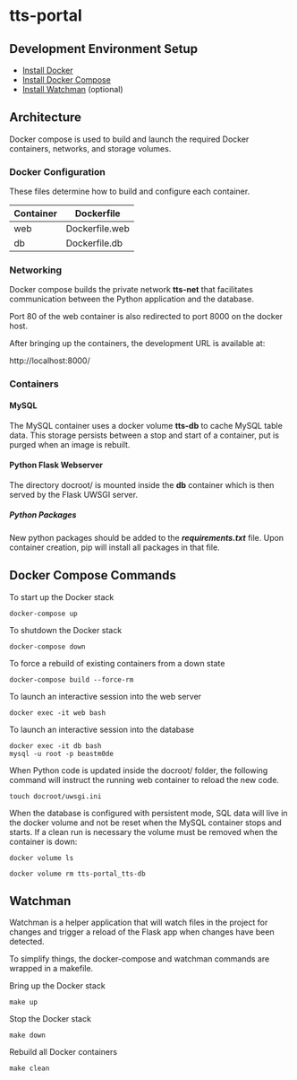 # tts-portal

## Development Environment Setup

- [Install Docker](https://docs.docker.com/get-docker/)
- [Install Docker Compose](https://docs.docker.com/compose/install/)
- [Install Watchman](https://facebook.github.io/watchman/docs/install.html) (optional)

## Architecture

Docker compose is used to build and launch the required Docker containers, networks, and storage volumes.

### Docker Configuration

These files determine how to build and configure each container.

| Container | Dockerfile     |
| --------- | -------------- |
| web       | Dockerfile.web |
| db        | Dockerfile.db  |

### Networking

Docker compose builds the private network **tts-net** that facilitates communication between the Python application and the database.

Port 80 of the web container is also redirected to port 8000 on the docker host.

After bringing up the containers, the development URL is available at:

http://localhost:8000/

### Containers

#### MySQL

The MySQL container uses a docker volume **tts-db** to cache MySQL table data. This storage
persists between a stop and start of a container, put is purged when an image is rebuilt.

#### Python Flask Webserver

The directory docroot/ is mounted inside the **db** container which is then served by the Flask UWSGI server.

##### Python Packages

New python packages should be added to the **_requirements.txt_** file. Upon container creation, pip will install all packages in that file.

## Docker Compose Commands

To start up the Docker stack

```
docker-compose up
```

To shutdown the Docker stack

```
docker-compose down
```

To force a rebuild of existing containers from a down state

```
docker-compose build --force-rm
```

To launch an interactive session into the web server

```
docker exec -it web bash
```

To launch an interactive session into the database

```
docker exec -it db bash
mysql -u root -p beastm0de
```

When Python code is updated inside the docroot/ folder, the following command will instruct the running web container to reload the new code.

```
touch docroot/uwsgi.ini
```

When the database is configured with persistent mode, SQL data will live in the docker volume and not be reset when the MySQL container stops and starts. If a clean run is necessary the volume must be removed when the container is down:

```
docker volume ls
```

```
docker volume rm tts-portal_tts-db
```

## Watchman

Watchman is a helper application that will watch files in the project for changes and trigger a reload of the Flask app when changes have been detected.

To simplify things, the docker-compose and watchman commands are wrapped in a makefile.

Bring up the Docker stack

```
make up
```

Stop the Docker stack

```
make down
```

Rebuild all Docker containers

```
make clean
```
